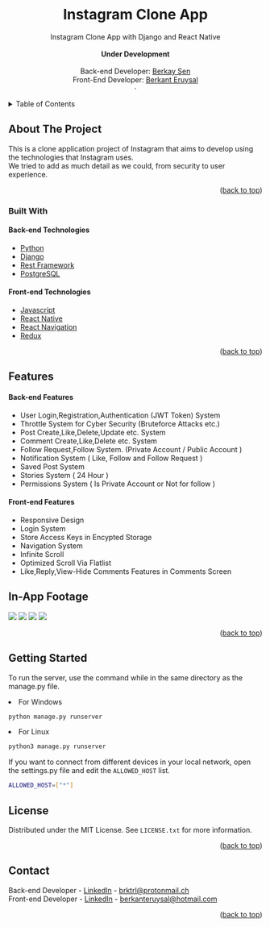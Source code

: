 
<br />
<div align="center">
  <h1 align="center">Instagram Clone App</h1>

  <p align="center">
    Instagram Clone App with Django and React Native
    <br />
    <br>
    <strong>Under Development</strong>
    <br />
    <br />
    Back-end Developer: <a href="https://www.linkedin.com/in/berkay-şen/">Berkay Şen</a><br>
    Front-End Developer: <a href="https://www.linkedin.com/in/berkant-eruysal-450b89208/">Berkant Eruysal</a><br>
    ·

  </p>
</div>



<!-- TABLE OF CONTENTS -->
<details>
  <summary>Table of Contents</summary>
  <ol>
    <li>
      <a href="#about-the-project">About The Project</a>
      <ul>
        <li><a href="#built-with">Built With</a></li>
      </ul>
    </li>
    <li>
      <a href="#getting-started">Getting Started</a>
    </li>
    <li><a href="#license">License</a></li>
    <li><a href="#contact">Contact</a></li>
  </ol>
</details>



<!-- ABOUT THE PROJECT -->
## About The Project

This is a clone application project of Instagram that aims to develop using the technologies that Instagram uses. \
We tried to add as much detail as we could, from security to user experience.

<p align="right">(<a href="#top">back to top</a>)</p>



### Built With

<h4>Back-end Technologies</h4>
<ul>
  <li><a href="https://www.python.org">Python</a>
  <li><a href="https://www.djangoproject.com">Django</a></li>
  <li><a href="https://www.django-rest-framework.org">Rest Framework</a></li>
  <li><a href="https://www.postgresql.org">PostgreSQL</a></li>
</ul>
<h4>Front-end Technologies</h4>

<ul>
  <li><a href="https://www.javascript.com">Javascript</a></li>
  <li><a href="https://reactnative.dev/">React Native</a></li>
  <li><a href="https://reactnavigation.org">React Navigation</a></li>
  <li><a href="https://redux.js.org">Redux</a></li>
</ul>

<p align="right">(<a href="#top">back to top</a>)</p>

## Features

<h4>Back-end Features</h4>
<ul>
  <li>User Login,Registration,Authentication (JWT Token) System</li>
  <li>Throttle System for Cyber Security (Bruteforce Attacks etc.)</li>
  <li>Post Create,Like,Delete,Update etc. System</li>
  <li>Comment Create,Like,Delete etc. System</li>
  <li>Follow Request,Follow System. (Private Account / Public Account )</li>
  <li>Notification System ( Like, Follow and Follow Request )</li>
  <li>Saved Post System</li>
  <li>Stories System ( 24 Hour )</li>
  <li>Permissions System ( Is Private Account or Not for follow )</li>
</ul>

<h4>Front-end Features</h4>
<ul>
  <li>Responsive Design</li>
  <li>Login System</li>
  <li>Store Access Keys in Encypted Storage</li>
  <li>Navigation System</li>
  <li>Infinite Scroll</li>
  <li>Optimized Scroll Via Flatlist</li>
  <li>Like,Reply,View-Hide Comments Features in Comments Screen</li>
</ul>

## In-App Footage

<div style="display:inline">
<img src="https://media.giphy.com/media/0opWqGaqut7YXVyLOj/giphy.gif">
<img src="https://media.giphy.com/media/dwVnNfygVh04lA8GuT/giphy.gif">
<img src="https://media.giphy.com/media/VgPzoeSbhFmthOSqLS/giphy.gif">
<img src="https://media.giphy.com/media/BitVrGcs1OE8FukVdz/giphy.gif">
</div>
<p align="right">(<a href="#top">back to top</a>)</p>


<!-- GETTING STARTED -->
## Getting Started

To run the server, use the command while in the same directory as the manage.py file.

<li>For Windows</li> 

  ```sh
  python manage.py runserver
  ```
<li>For Linux</li> 

```sh
python3 manage.py runserver
```
If you want to connect from different devices in your local network, open the settings.py file and edit the ``` ALLOWED_HOST ``` list.

```sh
ALLOWED_HOST=["*"]
```



<!-- LICENSE -->
## License

Distributed under the MIT License. See `LICENSE.txt` for more information.

<p align="right">(<a href="#top">back to top</a>)</p>



<!-- CONTACT -->
## Contact

Back-end Developer - [LinkedIn](https://www.linkedin.com/in/berkay-şen/) - brktrl@protonmail.ch \
Front-end Developer - [LinkedIn](https://www.linkedin.com/in/berkant-eruysal-450b89208/) - berkanteruysal@hotmail.com 

<p align="right">(<a href="#top">back to top</a>)</p>

